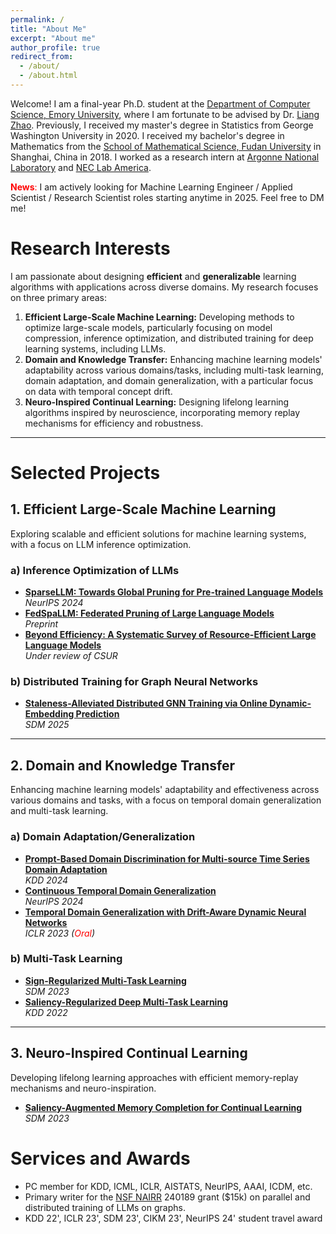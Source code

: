 ```yaml
---
permalink: /
title: "About Me"
excerpt: "About me"
author_profile: true
redirect_from: 
  - /about/
  - /about.html
---
```


Welcome! I am a final-year Ph.D. student at the [Department of Computer Science, Emory University](https://www.cs.emory.edu/home/), where I am fortunate to be advised by Dr. [Liang Zhao](https://cs.emory.edu/~lzhao41/). Previously, I received my master's degree in Statistics from George Washington University in 2020. I received my bachelor's degree in Mathematics from the [School of Mathematical Science, Fudan University](https://math.fudan.edu.cn/) in Shanghai, China in 2018. I worked as a research intern at [Argonne National Laboratory](https://www.anl.gov/) and  [NEC Lab America](https://www.nec-labs.com/).

<span style="color: red;">**News**:</span> I am actively looking for Machine Learning Engineer / Applied Scientist / Research Scientist roles starting anytime in 2025. Feel free to DM me!

# Research Interests
I am passionate about designing **efficient** and **generalizable** learning algorithms with applications across diverse domains. My research focuses on three primary areas:

1. **Efficient Large-Scale Machine Learning:** Developing methods to optimize large-scale models, particularly focusing on model compression, inference optimization, and distributed training for deep learning systems, including LLMs.  
2. **Domain and Knowledge Transfer:** Enhancing machine learning models' adaptability across various domains/tasks, including multi-task learning, domain adaptation, and domain generalization, with a particular focus on data with temporal concept drift.  
3. **Neuro-Inspired Continual Learning:** Designing lifelong learning algorithms inspired by neuroscience, incorporating memory replay mechanisms for efficiency and robustness.

---

# Selected Projects

## 1. Efficient Large-Scale Machine Learning
Exploring scalable and efficient solutions for machine learning systems, with a focus on LLM inference optimization.

### a) Inference Optimization of LLMs
- [**SparseLLM: Towards Global Pruning for Pre-trained Language Models**](https://arxiv.org/pdf/2402.17946)  
  _NeurIPS 2024_
- [**FedSpaLLM: Federated Pruning of Large Language Models**](https://arxiv.org/pdf/2410.14852)  
  _Preprint_  
- [**Beyond Efficiency: A Systematic Survey of Resource-Efficient Large Language Models**](https://arxiv.org/abs/2401.00625)  
  _Under review of CSUR_

### b) Distributed Training for Graph Neural Networks
- [**Staleness-Alleviated Distributed GNN Training via Online Dynamic-Embedding Prediction**](https://arxiv.org/pdf/2308.13466)  
  _SDM 2025_

---

## 2. Domain and Knowledge Transfer
Enhancing machine learning models' adaptability and effectiveness across various domains and tasks, with a focus on temporal domain generalization and multi-task learning.

### a) Domain Adaptation/Generalization
- [**Prompt-Based Domain Discrimination for Multi-source Time Series Domain Adaptation**](https://arxiv.org/abs/2312.12276)  
  _KDD 2024_  
- [**Continuous Temporal Domain Generalization**](https://arxiv.org/abs/2405.16075)  
  _NeurIPS 2024_  
- [**Temporal Domain Generalization with Drift-Aware Dynamic Neural Networks**](https://openreview.net/pdf?id=sWOsRj4nT1n)  
  _ICLR 2023 (<span style="color: red;">Oral</span>)_

### b) Multi-Task Learning
- [**Sign-Regularized Multi-Task Learning**](https://epubs.siam.org/doi/pdf/10.1137/1.9781611977653.ch89)  
  _SDM 2023_  
- [**Saliency-Regularized Deep Multi-Task Learning**](https://dl.acm.org/doi/pdf/10.1145/3534678.3539442)  
  _KDD 2022_

---

## 3. Neuro-Inspired Continual Learning
Developing lifelong learning approaches with efficient memory-replay mechanisms and neuro-inspiration.
- [**Saliency-Augmented Memory Completion for Continual Learning**](https://epubs.siam.org/doi/pdf/10.1137/1.9781611977653.ch28)  
  _SDM 2023_



Services and Awards
======
* PC member for KDD, ICML, ICLR, AISTATS, NeurIPS, AAAI, ICDM, etc.
* Primary writer for the [NSF NAIRR](https://nairrpilot.org/) 240189 grant ($15k) on parallel and distributed training of LLMs on graphs.
* KDD 22', ICLR 23', SDM 23', CIKM 23', NeurIPS 24' student travel award



